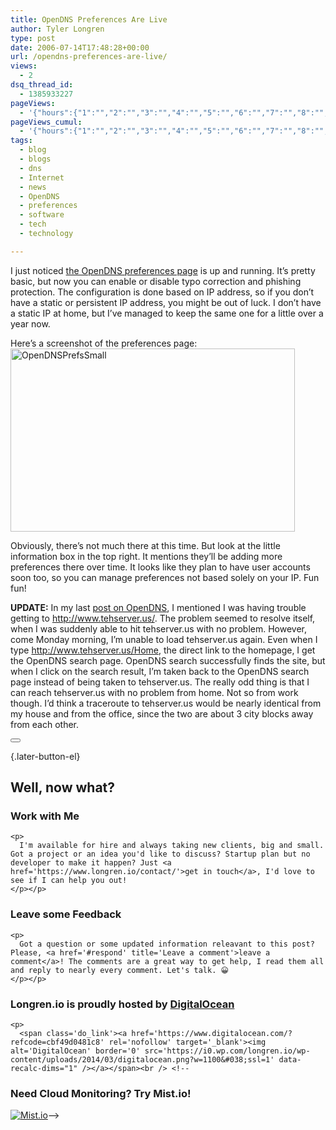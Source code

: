 ```yaml
---
title: OpenDNS Preferences Are Live
author: Tyler Longren
type: post
date: 2006-07-14T17:48:28+00:00
url: /opendns-preferences-are-live/
views:
  - 2
dsq_thread_id:
  - 1385933227
pageViews:
  - '{"hours":{"1":"","2":"","3":"","4":"","5":"","6":"","7":"","8":"","9":"","10":"","11":"","12":"","13":"","14":"","15":"","16":"","17":"","18":"","19":"","20":"","21":"","22":"","23":"","24":"","25":"","26":"","27":"","28":"","29":"","30":"","31":"","32":"","33":"","34":"","35":"","36":"","37":"","38":"","39":"","40":"","41":"","42":"","43":"","44":"","45":"","46":"","47":""},"days":{"2":"","3":"","4":"","5":"","6":"","7":"","8":"","9":"","10":"","11":"","12":"","13":"","14":""},"weeks":{"3":"","4":"","5":"","6":"","7":"","8":"","9":"","10":"","11":"","12":""},"months":{"4":"","5":"","6":"","7":"","8":"","9":"","10":"","11":"","12":"","13":"","14":"","15":"","16":"","17":"","18":"","19":"","20":"","21":"","22":"","23":"","24":""}}'
pageViews_cumul:
  - '{"hours":{"1":"","2":"","3":"","4":"","5":"","6":"","7":"","8":"","9":"","10":"","11":"","12":"","13":"","14":"","15":"","16":"","17":"","18":"","19":"","20":"","21":"","22":"","23":"","24":"","25":"","26":"","27":"","28":"","29":"","30":"","31":"","32":"","33":"","34":"","35":"","36":"","37":"","38":"","39":"","40":"","41":"","42":"","43":"","44":"","45":"","46":"","47":""},"days":{"2":"","3":"","4":"","5":"","6":"","7":"","8":"","9":"","10":"","11":"","12":"","13":"","14":""},"weeks":{"3":"","4":"","5":"","6":"","7":"","8":"","9":"","10":"","11":"","12":""},"months":{"4":"","5":"","6":"","7":"","8":"","9":"","10":"","11":"","12":"","13":"","14":"","15":"","16":"","17":"","18":"","19":"","20":"","21":"","22":"","23":"","24":""}}'
tags:
  - blog
  - blogs
  - dns
  - Internet
  - news
  - OpenDNS
  - preferences
  - software
  - tech
  - technology

---
```

I just noticed [the OpenDNS preferences page][1] is up and running. It&#8217;s pretty basic, but now you can enable or disable typo correction and phishing protection. The configuration is done based on IP address, so if you don&#8217;t have a static or persistent IP address, you might be out of luck. I don&#8217;t have a static IP at home, but I&#8217;ve managed to keep the same one for a little over a year now.

Here&#8217;s a screenshot of the preferences page:  
[<img loading="lazy" src="https://i2.wp.com/static.flickr.com/56/189524049_f9b378f7af_o.png?resize=455%2C293" width="455" height="293" alt="OpenDNSPrefsSmall" data-recalc-dims="1" />][2]

Obviously, there&#8217;s not much there at this time. But look at the little information box in the top right. It mentions they&#8217;ll be adding more preferences there over time. It looks like they plan to have user accounts soon too, so you can manage preferences not based solely on your IP. Fun fun!

**UPDATE:** In my last [post on OpenDNS][3], I mentioned I was having trouble getting to http://www.tehserver.us/. The problem seemed to resolve itself, when I was suddenly able to hit tehserver.us with no problem. However, come Monday morning, I&#8217;m unable to load tehserver.us again. Even when I type http://www.tehserver.us/Home, the direct link to the homepage, I get the OpenDNS search page. OpenDNS search successfully finds the site, but when I click on the search result, I&#8217;m taken back to the OpenDNS search page instead of being taken to tehserver.us. The really odd thing is that I can reach tehserver.us with no problem from home. Not so from work though. I&#8217;d think a traceroute to tehserver.us would be nearly identical from my house and from the office, since the two are about 3 city blocks away from each other. 

<div class="wpulike wpulike-default " >
  <div class="wp_ulike_general_class wp_ulike_is_not_liked">
    <button type="button"
					aria-label="Like Button"
					data-ulike-id="2169"
					data-ulike-nonce="cdf57f80b0"
					data-ulike-type="likeThis"
					data-ulike-template="wpulike-default"
					data-ulike-display-likers="0"
					data-ulike-disable-pophover="0"
					class="wp_ulike_btn wp_ulike_put_image wp_likethis_2169"></button><span class="count-box"></span>
  </div>
</div>

[][4]{.later-button-el}

<div class='what-next'>
  <h2>
    Well, now what?
  </h2>
  
  <div class='hire'>
    <h3>
      Work with Me
    </h3>
    
    <p>
      I'm available for hire and always taking new clients, big and small. Got a project or an idea you'd like to discuss? Startup plan but no developer to make it happen? Just <a href='https://www.longren.io/contact/'>get in touch</a>, I'd love to see if I can help you out!
    </p></p>
  </div>
  
  <div class='hire'>
    <h3>
      Leave some Feedback
    </h3>
    
    <p>
      Got a question or some updated information releavant to this post? Please, <a href='#respond' title='Leave a comment'>leave a comment</a>! The comments are a great way to get help, I read them all and reply to nearly every comment. Let's talk. 😀
    </p></p>
  </div>
  
  <div class='now-what-bottom-ad'>
    <h3>
      Longren.io is proudly hosted by <a href='https://www.digitalocean.com/?refcode=cbf49d0481c8'>DigitalOcean</a>
    </h3>
    
    <p>
      <span class='do_link'><a href='https://www.digitalocean.com/?refcode=cbf49d0481c8' rel='nofollow' target='_blank'><img alt='DigitalOcean' border='0' src='https://i0.wp.com/longren.io/wp-content/uploads/2014/03/digitalocean.png?w=1100&#038;ssl=1' data-recalc-dims="1" /></a></span><br /> <!--

<h3>Need Cloud Monitoring? Try Mist.io!</h3>

<span class='do_link'><a href='http://mist.io/?ref=tyler' rel='nofollow' target='_blank'><img alt='Mist.io' border='0' src='https://i0.wp.com/longren.io/wp-content/uploads/2014/04/mistio.jpg?w=1100&#038;ssl=1' data-recalc-dims="1"></a></span>--></div> </div>

 [1]: http://www.opendns.com/prefs/
 [2]: http://www.flickr.com/photos/tlongren/189524049/ "Photo Sharing"
 [3]: http://www.longren.org/archives/2168
 [4]: #